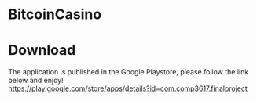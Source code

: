 # BitcoinCasino


# Download

The application is published in the Google Playstore, please follow the link below and enjoy!<br>
https://play.google.com/store/apps/details?id=com.comp3617.finalproject
